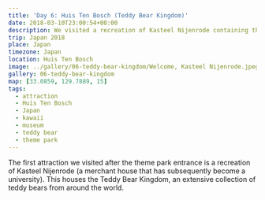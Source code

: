 ```yaml
---
title: 'Day 6: Huis Ten Bosch (Teddy Bear Kingdom)'
date: 2018-03-10T23:00:54+00:00
description: We visited a recreation of Kasteel Nijenrode containing the Teddy Bear Kingdom, an extensive collection of teddy bears from around the world.
trip: Japan 2018
place: Japan
timezone: Japan
location: Huis Ten Bosch
image: ../gallery/06-teddy-bear-kingdom/Welcome, Kasteel Nijenrode.jpeg
gallery: 06-teddy-bear-kingdom
map: [33.0859, 129.7889, 15]
tags:
  - attraction
  - Huis Ten Bosch
  - Japan
  - kawaii
  - museum
  - teddy bear
  - theme park
---
```


The first attraction we visited after the theme park entrance is a recreation of Kasteel Nijenrode (a merchant house that has subsequently become a university). This houses the Teddy Bear Kingdom, an extensive collection of teddy bears from around the world.
